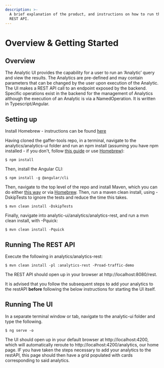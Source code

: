 ```yaml
---
description: >-
  A brief explanation of the product, and instructions on how to run the UI and
  REST API.
---
```


# Overview & Getting Started

## Overview

The Analytic UI provides the capability for a user to run an ‘Analytic’ query and view the results. The Analytics are pre-defined and may contain parameters that can be changed by the user upon execution of the Analytic. The UI makes a REST API call to an endpoint exposed by the backend. Specific operations exist in the backend for the management of Analytics although the execution of an Analytic is via a NamedOperation. It is written in Typescript/Angular.

## Setting up

Install Homebrew - instructions can be found [here](https://www.howtogeek.com/211541/homebrew-for-os-x-easily-installs-desktop-apps-and-terminal-utilities/)

Having cloned the gaffer-tools repo, in a terminal, navigate to the analytics/analytics-ui folder and run an npm install \(assuming you have npm installed - if you don't, follow [this guide](https://www.npmjs.com/get-npm) or use [Homebrew](https://www.dyclassroom.com/howto-mac/how-to-install-nodejs-and-npm-on-mac-using-homebrew)\):

```
$ npm install
```

Then, install the Angular CLI:

```text
$ npm install -g @angular/cli
```

Then, navigate to the top level of the repo and install Maven, which you can do either [this way](http://blog.netgloo.com/2014/08/14/installing-maven-on-mac-os-x-without-homebrew/) or via [Homebrew](https://www.code2bits.com/how-to-install-maven-on-macos-using-homebrew/). Then, run a maven clean install, using -DskipTests to ignore the tests and reduce the time this takes.

```text
$ mvn clean install -DskipTests
```

Finally, navigate into analytic-ui/analytics/analytics-rest, and run a mvn clean install, with -Pquick:

```text
$ mvn clean install -Pquick
```

## Running The REST API

Execute the following in analytics/analytics-rest:

```
$ mvn clean install -pl :analytics-rest -Proad-traffic-demo
```

The REST API should open up in your browser at http://localhost:8080/rest.

It is advised that you follow the subsequent steps to add your analytics to the restAPI **before** following the below instructions for starting the UI itself.

## Running The UI

In a separate terminal window or tab, navigate to the analytic-ui folder and type the following.

```
$ ng serve -o
```

The UI should open up in your default browser at http://localhost:4200, which will automatically reroute to http://localhost:4200/analytics, our home page. IF you have taken the steps necessary to add your analytics to the restAPI, this page should then have a grid populated with cards corresponding to said analytics.
